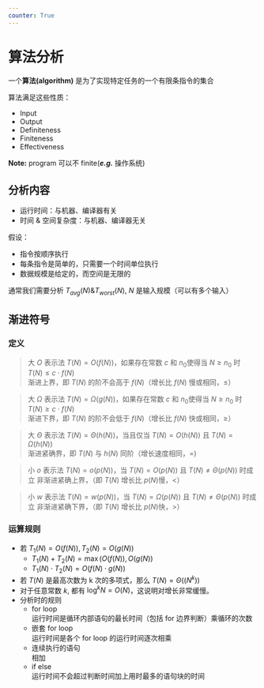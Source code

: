 ```yaml
---
counter: True  
---
```


# 算法分析

一个**算法(algorithm)** 是为了实现特定任务的一个有限条指令的集合

算法满足这些性质： 

* Input
* Output
* Definiteness
* Finiteness
* Effectiveness

**Note:** program 可以不 finite(***e.g.*** 操作系统)

## 分析内容

* 运行时间：与机器、编译器有关
* 时间 & 空间复杂度：与机器、编译器无关

假设：

* 指令按顺序执行
* 每条指令是简单的，只需要一个时间单位执行
* 数据规模是给定的，而空间是无限的

通常我们需要分析 $T_{avg}(N) \& T_{worst}(N)$, $N$ 是输入规模（可以有多个输入）

## 渐进符号

### 定义

> 大 $O$ 表示法 $T(N) = O(f(N))$，如果存在常数 $c$ 和 $n_0$​使得当 $N\geq n_0$ 时 $T(N)\leq c\cdot f(N)$  
渐进上界，即 $T(N)$ 的阶不会高于 $f(N)$（增长比 $f(N)$ 慢或相同，$\leq$）

> 大 $\Omega$ 表示法 $T(N) = \Omega(g(N))$，如果存在常数 $c$ 和 $n_0$​使得当 $N\geq n_0$ 时 $T(N)\geq c\cdot f(N)$  
渐进下界，即 $T(N)$ 的阶不会低于 $f(N)$（增长比 $f(N)$ 快或相同，$\geq$）

> 大 $\Theta$ 表示法 $T(N) = \Theta(h(N))$，当且仅当 $T(N) = O(h(N))$ 且 $T(N) = \Omega(h(N))$  
渐进紧确界，即 $T(N)$ 与 $h(N)$ 同阶（增长速度相同，$=$)

> 小 $o$ 表示法 $T(N) = o(p(N))$，当 $T(N)=O(p(N))$ 且 $T(N)\neq \Theta(p(N))$ 时成立
非渐进紧确上界，（即 $T(N)$ 增长比 $p(N)$慢，$<$）

> 小 $w$ 表示法 $T(N) = w(p(N))$，当 $T(N)=\Omega(p(N))$ 且 $T(N)\neq \Theta(p(N))$ 时成立
非渐进紧确下界，（即 $T(N)$ 增长比 $p(N)$快，$>$）

### 运算规则

* 若 $T_1(N)=O(f(N)), T_2(N)=O(g(N))$  
    * $T_1(N)+T_2(N)=\max(O(f(N)), O(g(N))$
    * $T_1(N)\cdot T_2(N)=O(f(N)\cdot g(N))$
* 若 $T(N)$ 是最高次数为 k 次的多项式，那么 $T(N)=\Theta ((N^k))$  
* 对于任意常数 $k$, 都有 $\log^kN=O(N)$，这说明对增长非常缓慢。
* 分析时的规则
    * for loop  
    运行时间是循环内部语句的最长时间（包括 for 边界判断）乘循环的次数
    * 嵌套 for loop  
    运行时间是各个 for loop 的运行时间逐次相乘
    * 连续执行的语句  
    相加
    * if else  
    运行时间不会超过判断时间加上用时最多的语句块的时间
